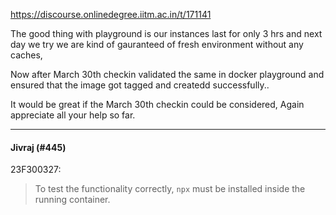 https://discourse.onlinedegree.iitm.ac.in/t/171141

The good thing with playground is our instances last for only 3 hrs and next day we try we are kind of gauranteed of fresh environment without any caches,</p>
<p>Now after March 30th checkin validated the same in docker playground and ensured that the image got tagged and createdd successfully..</p>
<p>It would be great if the March 30th checkin could be considered, Again appreciate all your help so far.</p><hr>

<h4>Jivraj (#445)</h4>
<aside class="quote group-ds-students" data-post="427" data-topic="171141" data-username="23F300327">
<div class="title">
<div class="quote-controls"></div>
 23F300327:</div>
<blockquote>
<p>To test the functionality correctly, <code>npx</code> must be installed inside the running container.